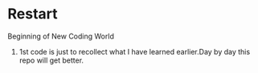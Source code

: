 # Restart
Beginning of New Coding World
1. 1st code is just to recollect what I have learned earlier.Day by day this repo will get better.
